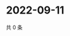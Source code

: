 # 2022-09-11

共 0 条

<!-- BEGIN WEIBO -->
<!-- 最后更新时间 Sun Sep 11 2022 07:17:04 GMT+0800 (China Standard Time) -->

<!-- END WEIBO -->
